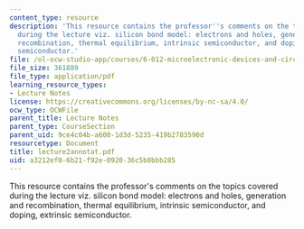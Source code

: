 ```yaml
---
content_type: resource
description: 'This resource contains the professor''s comments on the topics covered
  during the lecture viz. silicon bond model: electrons and holes, generation and
  recombination, thermal equilibrium, intrinsic semiconductor, and doping, extrinsic
  semiconductor.'
file: /ol-ocw-studio-app/courses/6-012-microelectronic-devices-and-circuits-fall-2005/a3212ef06b21f92e092036c5b0bbb285_lecture2annotat.pdf
file_size: 361889
file_type: application/pdf
learning_resource_types:
- Lecture Notes
license: https://creativecommons.org/licenses/by-nc-sa/4.0/
ocw_type: OCWFile
parent_title: Lecture Notes
parent_type: CourseSection
parent_uid: 9ce4c04b-a600-1d3d-5235-419b2783590d
resourcetype: Document
title: lecture2annotat.pdf
uid: a3212ef0-6b21-f92e-0920-36c5b0bbb285
---
```

This resource contains the professor's comments on the topics covered during the lecture viz. silicon bond model: electrons and holes, generation and recombination, thermal equilibrium, intrinsic semiconductor, and doping, extrinsic semiconductor.